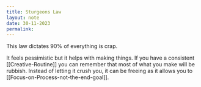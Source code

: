 ```yaml
---
title: Sturgeons Law
layout: note
date: 30-11-2023
permalink:
---
```


This law dictates 90% of everything is crap. 

It feels pessimistic but it helps with making things. If you have a consistent [[Creative-Routine]] you can remember that most of what you make will be rubbish. Instead of letting it crush you, it can be freeing as it allows you to [[Focus-on-Process-not-the-end-goal]]. 
